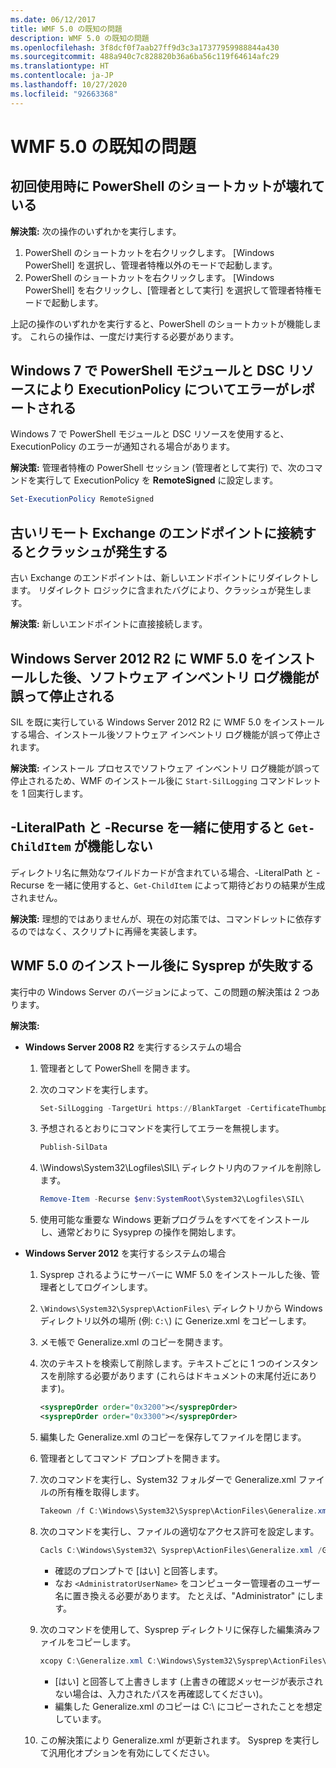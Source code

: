 ```yaml
---
ms.date: 06/12/2017
title: WMF 5.0 の既知の問題
description: WMF 5.0 の既知の問題
ms.openlocfilehash: 3f8dcf0f7aab27ff9d3c3a17377959988844a430
ms.sourcegitcommit: 488a940c7c828820b36a6ba56c119f64614afc29
ms.translationtype: HT
ms.contentlocale: ja-JP
ms.lasthandoff: 10/27/2020
ms.locfileid: "92663368"
---
```

# <a name="known-issues-in-wmf-50"></a>WMF 5.0 の既知の問題

## <a name="powershell-shortcuts-are-broken-when-used-for-the-first-time"></a>初回使用時に PowerShell のショートカットが壊れている

**解決策:** 次の操作のいずれかを実行します。

1. PowerShell のショートカットを右クリックします。 [Windows PowerShell] を選択し、管理者特権以外のモードで起動します。
2. PowerShell のショートカットを右クリックします。 [Windows PowerShell] を右クリックし、[管理者として実行] を選択して管理者特権モードで起動します。

上記の操作のいずれかを実行すると、PowerShell のショートカットが機能します。 これらの操作は、一度だけ実行する必要があります。

## <a name="powershell-modules-and-dsc-resources-report-errors-about-executionpolicy-on-windows-7"></a>Windows 7 で PowerShell モジュールと DSC リソースにより ExecutionPolicy についてエラーがレポートされる

Windows 7 で PowerShell モジュールと DSC リソースを使用すると、ExecutionPolicy のエラーが通知される場合があります。

**解決策:** 管理者特権の PowerShell セッション (管理者として実行) で、次のコマンドを実行して ExecutionPolicy を **RemoteSigned** に設定します。

```powershell
Set-ExecutionPolicy RemoteSigned
```

## <a name="connecting-to-an-old-remote-exchange-endpoint-causes-a-crash"></a>古いリモート Exchange のエンドポイントに接続するとクラッシュが発生する

古い Exchange のエンドポイントは、新しいエンドポイントにリダイレクトします。 リダイレクト ロジックに含まれたバグにより、クラッシュが発生します。

**解決策:** 新しいエンドポイントに直接接続します。

## <a name="software-inventory-logging-feature-is-erroneously-stopped-after-wmf-50-installation-on-windows-server-2012-r2"></a>Windows Server 2012 R2 に WMF 5.0 をインストールした後、ソフトウェア インベントリ ログ機能が誤って停止される

SIL を既に実行している Windows Server 2012 R2 に WMF 5.0 をインストールする場合、インストール後ソフトウェア インベントリ ログ機能が誤って停止されます。

**解決策:** インストール プロセスでソフトウェア インベントリ ログ機能が誤って停止されるため、WMF のインストール後に `Start-SilLogging` コマンドレットを 1 回実行します。

## <a name="get-childitem-does-not-work-if--literalpath-and--recurse-are-used-together"></a>-LiteralPath と -Recurse を一緒に使用すると `Get-ChildItem` が機能しない

ディレクトリ名に無効なワイルドカードが含まれている場合、-LiteralPath と -Recurse を一緒に使用すると、`Get-ChildItem` によって期待どおりの結果が生成されません。

**解決策:** 理想的ではありませんが、現在の対応策では、コマンドレットに依存するのではなく、スクリプトに再帰を実装します。

## <a name="sysprep-fails-after-wmf-50-installation"></a>WMF 5.0 のインストール後に Sysprep が失敗する

実行中の Windows Server のバージョンによって、この問題の解決策は 2 つあります。

**解決策:**

- **Windows Server 2008 R2** を実行するシステムの場合
  1. 管理者として PowerShell を開きます。
  2. 次のコマンドを実行します。

     ```powershell
     Set-SilLogging -TargetUri https://BlankTarget -CertificateThumbprint 0123456789
     ```

  3. 予想されるとおりにコマンドを実行してエラーを無視します。

     ```powershell
     Publish-SilData
     ```

  4. \Windows\System32\Logfiles\SIL\ ディレクトリ内のファイルを削除します。

     ```powershell
     Remove-Item -Recurse $env:SystemRoot\System32\Logfiles\SIL\
     ```

  5. 使用可能な重要な Windows 更新プログラムをすべてをインストールし、通常どおりに Sysyprep の操作を開始します。

- **Windows Server 2012** を実行するシステムの場合
  1. Sysprep されるようにサーバーに WMF 5.0 をインストールした後、管理者としてログインします。
  2. `\Windows\System32\Sysprep\ActionFiles\` ディレクトリから Windows ディレクトリ以外の場所 (例: `C:\`) に Generize.xml をコピーします。
  3. メモ帳で Generalize.xml のコピーを開きます。
  4. 次のテキストを検索して削除します。テキストごとに 1 つのインスタンスを削除する必要があります (これらはドキュメントの末尾付近にあります)。

     ```xml
     <sysprepOrder order="0x3200"></sysprepOrder>
     <sysprepOrder order="0x3300"></sysprepOrder>
     ```

  5. 編集した Generalize.xml のコピーを保存してファイルを閉じます。
  6. 管理者としてコマンド プロンプトを開きます。
  7. 次のコマンドを実行し、System32 フォルダーで Generalize.xml ファイルの所有権を取得します。

     ```powershell
     Takeown /f C:\Windows\System32\Sysprep\ActionFiles\Generalize.xml
     ```

  8. 次のコマンドを実行し、ファイルの適切なアクセス許可を設定します。

     ```powershell
     Cacls C:\Windows\System32\ Sysprep\ActionFiles\Generalize.xml /G `<AdministratorUserName>`:F
     ```

     - 確認のプロンプトで [はい] と回答します。
     - なお `<AdministratorUserName>` をコンピューター管理者のユーザー名に置き換える必要があります。 たとえば、"Administrator" にします。

  9. 次のコマンドを使用して、Sysprep ディレクトリに保存した編集済みファイルをコピーします。

     ```powershell
     xcopy C:\Generalize.xml C:\Windows\System32\Sysprep\ActionFiles\Generalize.xml
     ```

     - [はい] と回答して上書きします (上書きの確認メッセージが表示されない場合は、入力されたパスを再確認してください)。
     - 編集した Generalize.xml のコピーは C:\ にコピーされたことを想定しています。

  10. この解決策により Generalize.xml が更新されます。 Sysprep を実行して汎用化オプションを有効にしてください。

